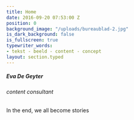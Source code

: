 ```yaml
---
title: Home
date: 2016-09-20 07:53:00 Z
position: 0
background_image: "/uploads/bureaublad-2.jpg"
is_dark_background: false
is_fullscreen: true
typewriter_words:
- tekst - beeld - content - concept
layout: section.typed
---
```


##### Eva De Geyter

###### <span id="typed">content consultant</span>


In the end, we all become stories 